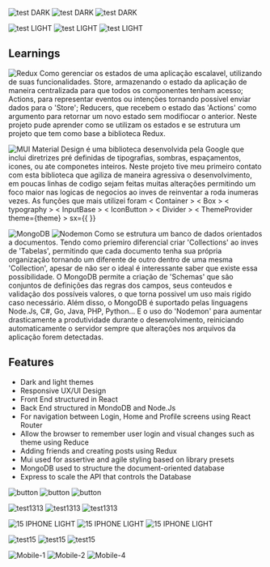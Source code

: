 ![test DARK](https://github.com/ArthurSantDev/Workouts-And-Tests/assets/159972613/36be21b8-45eb-45ed-951c-4e9de856cb47)
![test DARK](https://github.com/ArthurSantDev/Workouts-And-Tests/assets/159972613/36be21b8-45eb-45ed-951c-4e9de856cb47)
![test DARK](https://github.com/ArthurSantDev/Workouts-And-Tests/assets/159972613/36be21b8-45eb-45ed-951c-4e9de856cb47)

![test LIGHT](https://github.com/ArthurSantDev/Workouts-And-Tests/assets/159972613/babbedbb-40fe-4356-ba10-4695494cdc84)
![test LIGHT](https://github.com/ArthurSantDev/Workouts-And-Tests/assets/159972613/babbedbb-40fe-4356-ba10-4695494cdc84)
![test LIGHT](https://github.com/ArthurSantDev/Workouts-And-Tests/assets/159972613/babbedbb-40fe-4356-ba10-4695494cdc84)

## Learnings
![Redux](https://img.shields.io/badge/redux-%23593d88.svg?style=for-the-badge&logo=redux&logoColor=white) Como gerenciar os estados de uma aplicação escalavel, utilizando de suas funcionalidades. Store, armazenando o estado da aplicação de maneira centralizada para que todos os componentes tenham acesso; Actions, para representar eventos ou intenções tornando possível enviar dados para o 'Store'; Reducers, que recebem o estado das 'Actions' como argumento para retornar um novo estado sem modifiocar o anterior. Neste projeto pude aprender como se utilizam os estados e se estrutura um projeto que tem como base a biblioteca Redux.

![MUI](https://img.shields.io/badge/MUI-%230081CB.svg?style=for-the-badge&logo=mui&logoColor=white) Material Design é uma biblioteca desenvolvida pela Google que inclui diretrizes pré definidas de tipografias, sombras, espaçamentos, icones, ou ate componetes inteiros. Neste projeto tive meu primeiro contato com esta biblioteca que agiliza de maneira agressiva o desenvolvimento, em poucas linhas de codigo sejam feitas muitas alterações permitindo um foco maior nas logicas de negocios ao inves de reinventar a roda inumeras vezes. As funções que mais utilizei foram < Container > < Box > < typography > < InputBase > < IconButton > < Divider > < ThemeProvider theme={theme} > sx={{ }}

![MongoDB](https://img.shields.io/badge/MongoDB-%234ea94b.svg?style=for-the-badge&logo=mongodb&logoColor=white) ![Nodemon](https://img.shields.io/badge/NODEMON-%23323330.svg?style=for-the-badge&logo=nodemon&logoColor=%BBDEAD) Como se estrutura um banco de dados orientados a documentos. Tendo como priemiro diferencial criar 'Collections' ao inves de 'Tabelas', permitindo que cada documento tenha sua própria organização tornando um diferente de outro dentro de uma mesma 'Collection', apesar de não ser o ideal é interessante saber que existe essa possibilidade. O MongoDB permite a criação de 'Schemas' que são conjuntos de definições das regras dos campos, seus conteudos e validação dos possíveis valores, o que torna possivel um uso mais rigido caso necessário. Além disso, o MongoDB é suportado pelas linguagens Node.Js, C#, Go, Java, PHP, Python... E o uso do 'Nodemon' para  aumentar drasticamente a produtividade durante o desenvolvimento, reiniciando automaticamente o servidor sempre que alterações nos arquivos da aplicação forem detectadas.

## Features
- Dark and light themes
- Responsive UX/UI Design
- Front End structured in React
- Back End structured in MondoDB and Node.Js
- For navigation between Login, Home and Profile screens using React Router
- Allow the browser to remember user login and visual changes such as theme using Reduce
- Adding friends and creating posts using Redux
- Mui used for assertive and agile styling based on library presets
- MongoDB used to structure the document-oriented database
- Express to scale the API that controls the Database

![button](https://github.com/ArthurSantDev/Tests/assets/159972613/ff0d2371-c9fd-49ad-91db-f09871807d43)
![button](https://github.com/ArthurSantDev/Tests/assets/159972613/ff0d2371-c9fd-49ad-91db-f09871807d43)
![button](https://github.com/ArthurSantDev/Tests/assets/159972613/ff0d2371-c9fd-49ad-91db-f09871807d43)

![test1313](https://github.com/ArthurSantDev/Tests/assets/159972613/dac4240d-1957-41ac-bdfc-d329c8d60698)
![test1313](https://github.com/ArthurSantDev/Tests/assets/159972613/dac4240d-1957-41ac-bdfc-d329c8d60698)
![test1313](https://github.com/ArthurSantDev/Tests/assets/159972613/dac4240d-1957-41ac-bdfc-d329c8d60698)

![15 IPHONE LIGHT](https://github.com/ArthurSantDev/Tests/assets/159972613/be2146c3-1297-4ab4-9d0d-821d16ece2a0)
![15 IPHONE LIGHT](https://github.com/ArthurSantDev/Tests/assets/159972613/be2146c3-1297-4ab4-9d0d-821d16ece2a0)
![15 IPHONE LIGHT](https://github.com/ArthurSantDev/Tests/assets/159972613/be2146c3-1297-4ab4-9d0d-821d16ece2a0)

![test15](https://github.com/ArthurSantDev/HighTrip/assets/159972613/01f95fc1-19dc-47db-b339-08dda260d21a)
![test15](https://github.com/ArthurSantDev/HighTrip/assets/159972613/01f95fc1-19dc-47db-b339-08dda260d21a)
![test15](https://github.com/ArthurSantDev/HighTrip/assets/159972613/01f95fc1-19dc-47db-b339-08dda260d21a)

![Mobile-1](https://github.com/ArthurSantDev/Tests/assets/159972613/73255345-babf-41ea-b1f6-83ecc3a4c22a)
![Mobile-2](https://github.com/ArthurSantDev/Tests/assets/159972613/49c31dd9-d8f4-44ef-adb8-f8d4233ea551)
![Mobile-4](https://github.com/ArthurSantDev/Tests/assets/159972613/b4c5f0d9-6d58-4e5d-951d-770c4bc10e9b)
